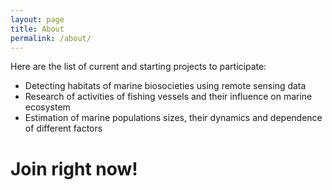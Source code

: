 ```yaml
---
layout: page
title: About
permalink: /about/
---
```


Here are the list of current and starting projects to participate:
* Detecting habitats of marine biosocieties using remote sensing data
* Research of activities of fishing vessels and their influence on marine ecosystem
* Estimation of marine populations sizes, their dynamics and dependence of different factors

# Join right now!
